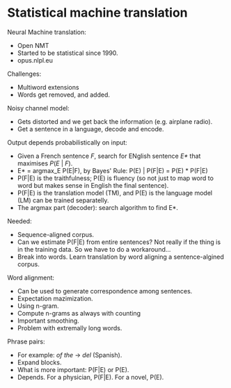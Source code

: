 # Statistical machine translation

Neural Machine translation: 
* Open NMT
* Started to be statistical since 1990.
* opus.nlpl.eu

Challenges:
* Multiword extensions
* Words get removed, and added.

Noisy channel model:
* Gets distorted and we get back the information (e.g. airplane radio).
* Get a sentence in a language, decode and encode.

Output depends probabilistically on input:
* Given a French sentence _F_, search for ENglish sentence _E*_ that maximises _P_(_E_ | _F_).
* E* = argmax_E P(E|F), by Bayes' Rule: P(E) | P(F|E) = P(E) * P(F|E)
* P(F|E) is the traithfulness; P(E) is fluency (so not just to map word to word but makes sense in English the final sentence).
* P(F|E) is the translation model (TM), and P(E) is the language model (LM) can be trained separatelly.
* The argmax part (decoder): search algorithm to find E*.

Needed:
* Sequence-aligned corpus.
* Can we estimate P(F|E) from entire sentences? Not really if the thing is in the training data. So we have to do a workaround...
* Break into words. Learn translation by word aligning a sentence-algined corpus.

Word alignment:
* Can be used to generate correspondence among sentences.
* Expectation mazimization.
* Using n-gram.
* Compute n-grams as always with counting
* Important smoothing.
* Problem with extremally long words.

Phrase pairs:
* For example: _of the_ → _del_ (Spanish).
* Expand blocks.
* What is more important: P(F|E) or P(E).
* Depends. For a physician, P(F|E). For a novel, P(E).

